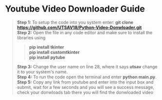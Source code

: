 # Youtube Video Downloader Guide

>**Step 1:** To setup the code into you system enter: **git clone https://github.com/UTSAV18/Python-Video-Donwloader.git** <br>
>**Step 2:** Open the file in any code editor and make sure to install the libraries using 
>> **pip install tkinter** <br>
>> **pip install customtkinter** <br>
>> **pip install pytube** <br>
>
>**Step 3:** Change the user name on line 28, where it says **utsav** change it to your system's name.<br>
>**Step 4:** To run the code open the terminal and enter **python main.py**.<br>
>**Step 5:** Copy any link from youtube and enter into the input box and submit, wait for a few seconds and you will see a success message, check your donwloads tab there you will find the donwloaded video
